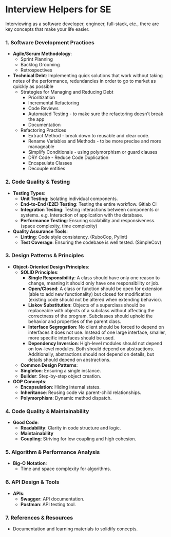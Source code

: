 # Interview Helpers for SE

Interviewing as a software developer, engineer, full-stack, etc., there are key concepts that make your life easier.

### 1. **Software Development Practices**

- **Agile/Scrum Methodology**:
  - Sprint Planning
  - Backlog Grooming
  - Retrospectives
- **Technical Debt**:
  Implementing quick solutions that work without taking notes of the performance, redundancies in order to go to market as quickly as possible
  - Strategies for Managing and Reducing Debt
    - Prioritization
    - Incremental Refactoring
    - Code Reviews
    - Automated Testing - to make sure the refactoring doesn't break the app
    - Documentation
  - Refactoring Practices
    - Extract Method - break down to reusable and clear code.
    - Rename Variables and Methods - to be more precise and more manageable
    - Simplify Conditionals - using polymorphism or guard clauses
    - DRY Code - Reduce Code Duplication
    - Encapsulate Classes
    - Decouple entities

### 2. **Code Quality & Testing**

- **Testing Types**:
  - **Unit Testing**: Isolating individual components.
  - **End-to-End (E2E) Testing**: Testing the entire workflow. Gitlab CI
  - **Integration Testing**: Testing interactions between components or systems. e.g. Interaction of application with the database.
  - **Performance Testing**: Ensuring scalability and responsiveness. (space complexity, time complexity)
- **Quality Assurance Tools**:
  - **Linting**: Code style consistency. (RuboCop, Pylint)
  - **Test Coverage**: Ensuring the codebase is well tested. (SimpleCov)

### 3. **Design Patterns & Principles**

- **Object-Oriented Design Principles**:
  - **SOLID Principles**:
    - **Single Responsibility**: A class should have only one reason to change, meaning it should only have one responsibility or job.
    - **Open/Closed**: A class or function should be open for extension (able to add new functionality) but closed for modification (existing code should not be altered when extending behavior).
    - **Liskov Substitution**: Objects of a superclass should be replaceable with objects of a subclass without affecting the correctness of the program. Subclasses should uphold the behavior and properties of the parent class.
    - **Interface Segregation**: No client should be forced to depend on interfaces it does not use. Instead of one large interface, smaller, more specific interfaces should be used.
    - **Dependency Inversion**: High-level modules should not depend on low-level modules. Both should depend on abstractions. Additionally, abstractions should not depend on details, but details should depend on abstractions.
  - **Common Design Patterns**:
  - **Singleton**: Ensuring a single instance.
  - **Builder**: Step-by-step object creation.
- **OOP Concepts**:
  - **Encapsulation**: Hiding internal states.
  - **Inheritance**: Reusing code via parent-child relationships.
  - **Polymorphism**: Dynamic method dispatch.

### 4. **Code Quality & Maintainability**

- **Good Code**:
  - **Readability**: Clarity in code structure and logic.
  - **Maintainability**
  - **Coupling**: Striving for low coupling and high cohesion.

### 5. **Algorithm & Performance Analysis**

- **Big-O Notation**:
  - Time and space complexity for algorithms.

### 6. **API Design & Tools**

- **APIs**:
  - **Swagger**: API documentation.
  - **Postman**: API testing tool.

### 7. **References & Resources**

- Documentation and learning materials to solidify concepts.
